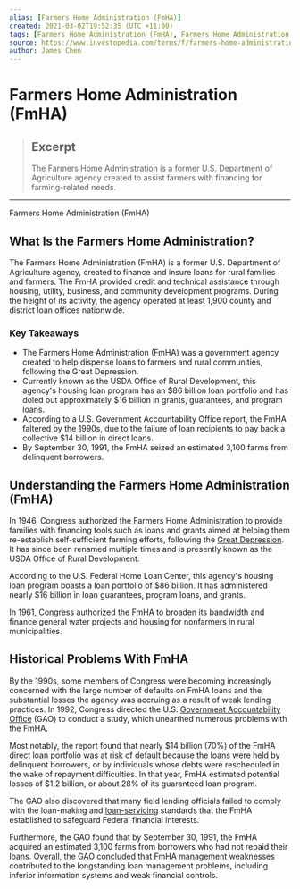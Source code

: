 ```yaml
---
alias: [Farmers Home Administration (FmHA)]
created: 2021-03-02T19:52:35 (UTC +11:00)
tags: [Farmers Home Administration (FmHA), Farmers Home Administration (FmHA)]
source: https://www.investopedia.com/terms/f/farmers-home-administration-fmha.asp
author: James Chen
---
```


# Farmers Home Administration (FmHA)

> ## Excerpt
> The Farmers Home Administration is a former U.S. Department of Agriculture agency created to assist farmers with financing for farming-related needs.

---

Farmers Home Administration (FmHA)
## What Is the Farmers Home Administration?

The Farmers Home Administration (FmHA) is a former U.S. Department of Agriculture agency, created to finance and insure loans for rural families and farmers. The FmHA provided credit and technical assistance through housing, utility, business, and community development programs. During the height of its activity, the agency operated at least 1,900 county and district loan offices nationwide.

### Key Takeaways

-   The Farmers Home Administration (FmHA) was a government agency created to help dispense loans to farmers and rural communities, following the Great Depression. 
-   Currently known as the USDA Office of Rural Development, this agency's housing loan program has an $86 billion loan portfolio and has doled out approximately $16 billion in grants, guarantees, and program loans.
-   According to a U.S. Government Accountability Office report, the FmHA faltered by the 1990s, due to the failure of loan recipients to pay back a collective $14 billion in direct loans.
-   By September 30, 1991, the FmHA seized an estimated 3,100 farms from delinquent borrowers.

## Understanding the Farmers Home Administration (FmHA)

In 1946, Congress authorized the Farmers Home Administration to provide families with financing tools such as loans and grants aimed at helping them re-establish self-sufficient farming efforts, following the [Great Depression](https://www.investopedia.com/terms/g/great_depression.asp). It has since been renamed multiple times and is presently known as the USDA Office of Rural Development.

According to the U.S. Federal Home Loan Center, this agency's housing loan program boasts a loan portfolio of $86 billion. It has administered nearly $16 billion in loan guarantees, program loans, and grants.

In 1961, Congress authorized the FmHA to broaden its bandwidth and finance general water projects and housing for nonfarmers in rural municipalities.

## Historical Problems With FmHA

By the 1990s, some members of Congress were becoming increasingly concerned with the large number of defaults on FmHA loans and the substantial losses the agency was accruing as a result of weak lending practices. In 1992, Congress directed the U.S. [Government Accountability Office](https://www.investopedia.com/terms/g/government-accountability-office-gao.asp) (GAO) to conduct a study, which unearthed numerous problems with the FmHA.

Most notably, the report found that nearly $14 billion (70%) of the FmHA direct loan portfolio was at risk of default because the loans were held by delinquent borrowers, or by individuals whose debts were rescheduled in the wake of repayment difficulties. In that year, FmHA estimated potential losses of $1.2 billion, or about 28% of its guaranteed loan program.

The GAO also discovered that many field lending officials failed to comply with the loan-making and [loan-servicing](https://www.investopedia.com/terms/l/loan_servicing.asp) standards that the FmHA established to safeguard Federal financial interests.

Furthermore, the GAO found that by September 30, 1991, the FmHA acquired an estimated 3,100 farms from borrowers who had not repaid their loans. Overall, the GAO concluded that FmHA management weaknesses contributed to the longstanding loan management problems, including inferior information systems and weak financial controls.
